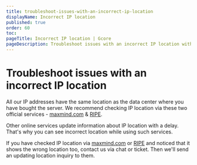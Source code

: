 ```yaml
---
title: troubleshoot-issues-with-an-incorrect-ip-location
displayName: Incorrect IP location
published: true
order: 60
toc:
pageTitle: Incorrect IP location | Gcore
pageDescription: Troubleshoot issues with an incorrect IP location with this guide.
---
```

# Troubleshoot issues with an incorrect IP location

All our IP addresses have the same location as the data center where you have bought the server. We recommend checking IP location via these two official services - <a href="https://maxmind.com/en/geoip-demo?pkit_lang=en" target="_blank">maxmind.com</a> & <a href="https://stat.ripe.net" target="_blank">RIPE</a>.

Other online services update information about IP location with a delay. That's why you can see incorrect location while using such services.

If you have checked IP location via <a href="https://maxmind.com/en/geoip-demo?pkit_lang=en" target="_blank">maxmind.com</a> or <a href="https://stat.ripe.net" target="_blank">RIPE</a> and noticed that it shows the wrong location too, contact us via chat or ticket. Then we'll send an updating location inquiry to them.